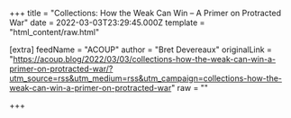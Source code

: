 
+++
title = "Collections: How the Weak Can Win – A Primer on Protracted War"
date = 2022-03-03T23:29:45.000Z
template = "html_content/raw.html"

[extra]
feedName = "ACOUP"
author = "Bret Devereaux"
originalLink = "https://acoup.blog/2022/03/03/collections-how-the-weak-can-win-a-primer-on-protracted-war/?utm_source=rss&utm_medium=rss&utm_campaign=collections-how-the-weak-can-win-a-primer-on-protracted-war"
raw = ""

+++

